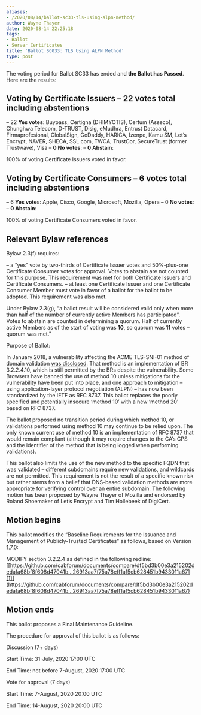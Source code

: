 ```yaml
---
aliases:
- /2020/08/14/ballot-sc33-tls-using-alpn-method/
author: Wayne Thayer
date: 2020-08-14 22:25:18
tags:
- Ballot
- Server Certificates
title: 'Ballot SC033: TLS Using ALPN Method'
type: post
---
```


The voting period for Ballot SC33 has ended and **the Ballot has Passed**. Here are the results:

## Voting by Certificate Issuers – 22 votes total including abstentions

– 22 **Yes votes**: Buypass, Certigna (DHIMYOTIS), Certum (Asseco), Chunghwa Telecom, D-TRUST, Disig, eMudhra, Entrust Datacard, Firmaprofesional, GlobalSign, GoDaddy, HARICA, Izenpe, Kamu SM, Let’s Encrypt, NAVER, SHECA, SSL.com, TWCA, TrustCor, SecureTrust (former Trustwave), Visa
– **0 No votes**:
– **0 Abstain**:

100% of voting Certificate Issuers voted in favor.

## Voting by Certificate Consumers – 6 votes total including abstentions

– 6 **Yes vote**s: Apple, Cisco, Google, Microsoft, Mozilla, Opera
– 0 **No votes**:
– **0 Abstain**:

100% of voting Certificate Consumers voted in favor.

## Relevant Bylaw references

Bylaw 2.3(f) requires:

– a “yes” vote by two-thirds of Certificate Issuer votes and 50%-plus-one Certificate Consumer votes for approval. Votes to abstain are not counted for this purpose. This requirement was met for both Certificate Issuers and Certificate Consumers.
– at least one Certificate Issuer and one Certificate Consumer Member must vote in favor of a ballot for the ballot to be adopted. This requirement was also met.

Under Bylaw 2.3(g), “a ballot result will be considered valid only when more than half of the number of currently active Members has participated”. Votes to abstain are counted in determining a quorum. Half of currently active Members as of the start of voting was **10**, so quorum was **11** votes – quorum was met.”

Purpose of Ballot:

In January 2018, a vulnerability affecting the ACME TLS-SNI-01 method of domain validation [was disclosed](https://groups.google.com/d/msg/mozilla.dev.security.policy/RHsIInIjJA0/LKrNi35aAQAJ). That method is an implementation of BR 3.2.2.4.10, which is still permitted by the BRs despite the vulnerability. Some Browsers have banned the use of method 10 unless mitigations for the vulnerability have been put into place, and one approach to mitigation – using application-layer protocol negotiation (ALPN) – has now been standardized by the IETF as RFC 8737. This ballot replaces the poorly specified and potentially insecure ‘method 10’ with a new ‘method 20’ based on RFC 8737.

The ballot proposed no transition period during which method 10, or validations performed using method 10 may continue to be relied upon. The only known current use of method 10 is an implementation of RFC 8737 that would remain compliant (although it may require changes to the CA’s CPS and the identifier of the method that is being logged when performing validations).

This ballot also limits the use of the new method to the specific FQDN that was validated – different subdomains require new validations, and wildcards are not permitted. This requirement is not the result of a specific known risk but rather stems from a belief that DNS-based validation methods are more appropriate for verifying control over an entire subdomain.
The following motion has been proposed by Wayne Thayer of Mozilla and endorsed by Roland Shoemaker of Let’s Encrypt and Tim Hollebeek of DigiCert.

## Motion begins

This ballot modifies the “Baseline Requirements for the Issuance and Management of Publicly-Trusted Certificates” as follows, based on Version 1.7.0:

MODIFY section 3.2.2.4 as defined in the following redline: [[https://github.com/cabforum/documents/compare/df5bd3b00e3a215202dedafa68bf8f608d47041b...26913aa7f75a78eff1af5cb628451b9433011a67][1]](https://github.com/cabforum/documents/compare/df5bd3b00e3a215202dedafa68bf8f608d47041b...26913aa7f75a78eff1af5cb628451b9433011a67)

## Motion ends

This ballot proposes a Final Maintenance Guideline.

The procedure for approval of this ballot is as follows:

Discussion (7+ days)

Start Time: 31-July, 2020 17:00 UTC

End Time: not before 7-August, 2020 17:00 UTC

Vote for approval (7 days)

Start Time: 7-August, 2020 20:00 UTC

End Time: 14-August, 2020 20:00 UTC

[1]: https://groups.google.com/d/msg/mozilla.dev.security.policy/RHsIInIjJA0/LKrNi35aAQAJ